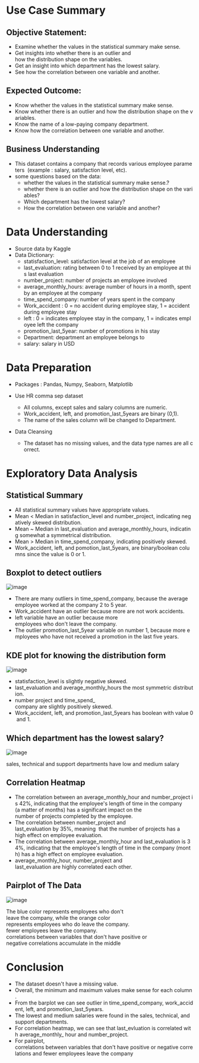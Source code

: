 # Use Case Summary
## Objective Statement: 
- Examine whether the values in the statistical summary make sense.
- Get insights into whether there is an outlier and 
  how the distribution shape on the variables.
- Get an insight into which department has the lowest salary.
- See how the correlation between one variable and another.

## Expected Outcome:
- Know whether the values in the statistical summary make sense.
- Know whether there is an outlier and how the distribution shape on the variables.
- Know the name of a low-paying company department.
- Know how the correlation between one variable and another.

## Business Understanding
- This dataset contains a company that records various employee parameters 
(example : salary, satisfaction level, etc).
- some questions based on the data:
  - whether the values in the statistical summary make sense.?
  - whether there is an outlier and how the distribution shape on the variables?
  - Which department has the lowest salary?
  - How the correlation between one variable and another?

# Data Understanding
- Source data by Kaggle
- Data Dictionary:
  - statisfaction_level: satisfaction level at the job of an employee
  - last_evaluation: rating between 0 to 1 received by an employee at this last evaluation
  - number_project: number of projects an employee involved 
  - average_monthly_hours: average number of hours in a month, spent by an employee at the company
  - time_spend_company: number of years spent in the company
  - Work_accident : 0 = no accident during employee stay, 1 = accident during employee stay
  - left : 0 = indicates employee stay in the company, 1 = indicates employee left the company
  - promotion_last_5year: number of promotions in his stay
  - Department: department an employee belongs to
  - salary: salary in USD

# Data Preparation
- Packages : Pandas, Numpy, Seaborn, Matplotlib
- Use HR comma sep dataset
   - All columns, except sales and salary columns are numeric.
   - Work_accident, left, and promotion_last_5years are binary (0,1).
   - The name of the sales column will be changed to Department.

- Data Cleansing
   - The dataset has no missing values, and the data type names are all correct.

# Exploratory Data Analysis
## Statistical Summary
- All statistical summary values have appropriate values.
- Mean < Median in satisfaction_level and number_project, indicating negatively skewed distribution.
- Mean ~ Median in last_evaluation and average_monthly_hours, indicating somewhat a symmetrical distribution.
- Mean > Median in time_spend_company, indicating positively skewed.
- Work_accident, left, and pomotion_last_5years, are binary/boolean columns since the value is 0 or 1.

## Boxplot to detect outliers
![image](https://user-images.githubusercontent.com/95860293/155543955-65768001-8b16-41a7-9619-19d0f5d3bca1.png)

- There are many outliers in time_spend_company, because the average employee worked at the company 2 to 5 year.
- Work_accident have an outlier because more are not work accidents.
- left variable have an outlier because more employees who don't leave the company.
- The outlier promotion_last_5year variable on number 1, because more employees who have not received a promotion in the last five years.

## KDE plot for knowing the distribution form
![image](https://user-images.githubusercontent.com/95860293/155544748-714472e5-7741-4739-9ff9-81ffb514b127.png)

- statisfaction_level is slightly negative skewed.
- last_evaluation and average_monthly_hours the most symmetric distribution.
- number project and time_spend_  company are slightly positively skewed.
- Work_accident, left, and promotion_last_5years has boolean with value 0 and 1.

## Which department has the lowest salary?
![image](https://user-images.githubusercontent.com/95860293/155545067-15ba3d3e-cb8f-46bd-ae51-556eb6073503.png)

sales, technical and support departments have low and medium salary

## Correlation Heatmap
- The correlation between an average_monthly_hour and number_project is 42%, indicating that the employee's length of time in the company (a matter of months) has a significant impact on the number of projects completed by the employee.
- The correlation between number_project and last_evaluation by 35%, meaning  that the number of projects has a  high effect on employee evaluation.
- The correlation between average_monthly_hour and last_evaluation is 34%, indicating that the employee's length of time in the company (month) has a high effect on                employee evaluation.
- average_monthly_hour,  number_project and last_evaluation are highly correlated each other.

## Pairplot of The Data
![image](https://user-images.githubusercontent.com/95860293/155545318-71eb8126-2a4c-4d2f-87ea-5e6ff3f52868.png)

The blue color represents employees who don't leave the company, while the orange color represents employees who do leave the company.
fewer employees leave the company. correlations between variables that don't have positive or negative correlations accumulate in the middle

# Conclusion
- The dataset doesn't have a missing value.
- Overall, the minimum and maximum values make sense for each column.
- From the barplot we can see outlier in time_spend_company, work_accident, left, and promotion_last_5years.
- The lowest and medium salaries were found in the sales, technical, and support departments.
- For correlation heatmap, we can see that last_evluation is correlated with average_monthly_ hour and number_project.
- For pairplot, correlations between variables that don't have positive or negative correlations and fewer employees leave the company
